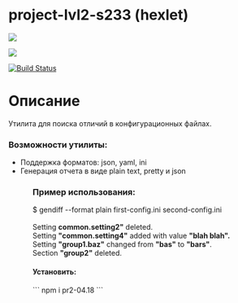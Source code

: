 # project-lvl2-s233 (hexlet)
<p>
<a href="https://codeclimate.com/github/codeclimate/codeclimate/maintainability"><img src="https://api.codeclimate.com/v1/badges/a99a88d28ad37a79dbf6/maintainability" /></a>

<a href="https://codeclimate.com/github/codeclimate/codeclimate/test_coverage"><img src="https://api.codeclimate.com/v1/badges/a99a88d28ad37a79dbf6/test_coverage" /></a>
</p>

[![Build Status](https://travis-ci.org/YankinA/project-lvl2-s233.svg?branch=master)](https://travis-ci.org/YankinA/project-lvl2-s233)


<h1>Описание</h1>
<p>Утилита для поиска отличий в конфигурационных файлах.</p>

<h3>Возможности утилиты:</h3>

<ul>
<li>Поддержка форматов: json, yaml, ini</li>
<li>Генерация отчета в виде plain text, pretty и json</li>
<ul>

<h3>Пример использования:</h3>
<p>
$ gendiff --format plain first-config.ini second-config.ini<br><br>
Setting <b>common.setting2"</b> deleted.<br>
Setting <b>"common.setting4"</b> added with value <b>"blah blah".</b><br>
Setting <b>"group1.baz"</b> changed from <b>"bas"</b> to <b>"bars"</b>.<br>
Section <b>"group2"</b> deleted.<br>
</p>

<h4>Установить:</h4>
```
npm i pr2-04.18
```




